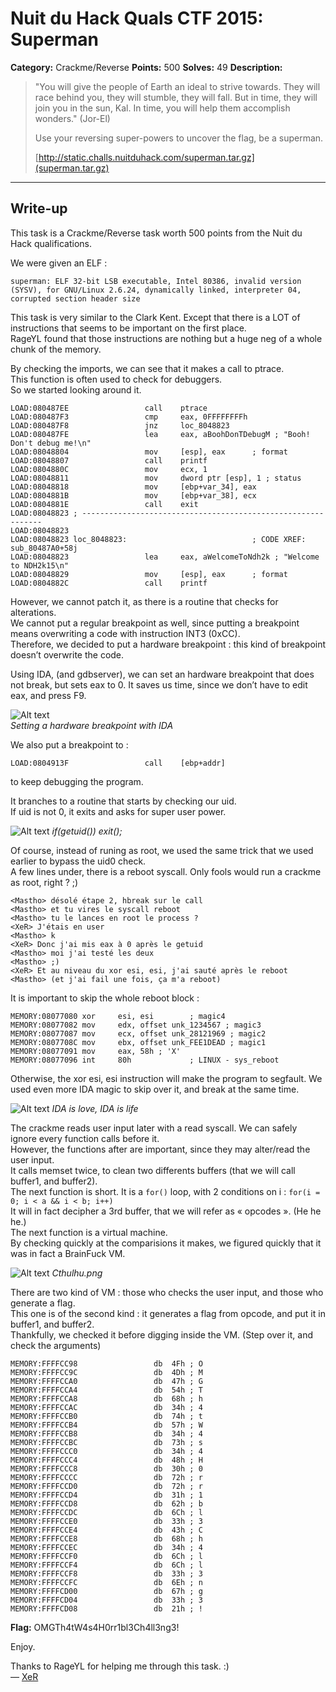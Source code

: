 # Nuit du Hack Quals CTF 2015: Superman

**Category:** Crackme/Reverse
**Points:** 500
**Solves:** 49
**Description:** 

> "You will give the people of Earth an ideal to strive towards. They will race behind you, they will stumble, they will fall. But in time, they will join you in the sun, Kal. In time, you will help them accomplish wonders." (Jor-El)
> 
> Use your reversing super-powers to uncover the flag, be a superman.
> 
> [http://static.challs.nuitduhack.com/superman.tar.gz](superman.tar.gz)

___

## Write-up


This task is a Crackme/Reverse task worth 500 points from the Nuit du Hack qualifications.

We were given an ELF :

```
superman: ELF 32-bit LSB executable, Intel 80386, invalid version (SYSV), for GNU/Linux 2.6.24, dynamically linked, interpreter 04, corrupted section header size
```


This task is very similar to the Clark Kent. Except that there is a LOT of instructions that seems to be important on the first place.<br>
RageYL found that those instructions are nothing but a huge neg of a whole chunk of the memory.

By checking the imports, we can see that it makes a call to ptrace.<br>
This function is often used to check for debuggers.<br>
So we started looking around it.

```
LOAD:080487EE                 call    ptrace
LOAD:080487F3                 cmp     eax, 0FFFFFFFFh
LOAD:080487F8                 jnz     loc_8048823
LOAD:080487FE                 lea     eax, aBoohDonTDebugM ; "Booh! Don't debug me!\n"
LOAD:08048804                 mov     [esp], eax      ; format
LOAD:08048807                 call    printf
LOAD:0804880C                 mov     ecx, 1
LOAD:08048811                 mov     dword ptr [esp], 1 ; status
LOAD:08048818                 mov     [ebp+var_34], eax
LOAD:0804881B                 mov     [ebp+var_38], ecx
LOAD:0804881E                 call    exit
LOAD:08048823 ; -------------------------------------------------------------
LOAD:08048823
LOAD:08048823 loc_8048823:                            ; CODE XREF: sub_80487A0+58j
LOAD:08048823                 lea     eax, aWelcomeToNdh2k ; "Welcome to NDH2k15\n"
LOAD:08048829                 mov     [esp], eax      ; format
LOAD:0804882C                 call    printf
```


However, we cannot patch it, as there is a routine that checks for alterations.<br>
We cannot put a regular breakpoint as well, since putting a breakpoint means overwriting a code with instruction INT3 (0xCC).<br>
Therefore, we decided to put a hardware breakpoint : this kind of breakpoint doesn’t overwrite the code.

Using IDA, (and gdbserver), we can set an hardware breakpoint that does not break, but sets eax to 0.
It saves us time, since we don’t have to edit eax, and press F9.

![Alt text](http://i.imgur.com/YQvvo8V.png)<br>
_Setting a hardware breakpoint with IDA_

We also put a breakpoint to :

```
LOAD:0804913F                 call    [ebp+addr]
```

to keep debugging the program.

It branches to a routine that starts by checking our uid.<br>
If uid is not 0, it exits and asks for super user power.

![Alt text](https://i0.wp.com/gifatron.com/wp-content/uploads/2013/03/RRnhhqW.gif) 
_if(getuid()) exit();_

Of course, instead of runing as root, we used the same trick that we used earlier to bypass the uid0 check.<br>
A few lines under, there is a reboot syscall. Only fools would run a crackme as root, right ? ;)

```
<Mastho> désolé étape 2, hbreak sur le call 
<Mastho> et tu vires le syscall reboot
<Mastho> tu le lances en root le process ? 
<XeR> J'étais en user
<Mastho> k
<XeR> Donc j'ai mis eax à 0 après le getuid
<Mastho> moi j'ai testé les deux
<Mastho> ;)
<XeR> Et au niveau du xor esi, esi, j'ai sauté après le reboot
<Mastho> (et j'ai fail une fois, ça m'a reboot)
```


It is important to skip the whole reboot block :

```
MEMORY:08077080 xor     esi, esi        ; magic4
MEMORY:08077082 mov     edx, offset unk_1234567 ; magic3
MEMORY:08077087 mov     ecx, offset unk_28121969 ; magic2
MEMORY:0807708C mov     ebx, offset unk_FEE1DEAD ; magic1
MEMORY:08077091 mov     eax, 58h ; 'X'
MEMORY:08077096 int     80h             ; LINUX - sys_reboot
```


Otherwise, the xor esi, esi instruction will make the program to segfault.
We used even more IDA magic to skip over it, and break at the same time.

![Alt text](http://i.imgur.com/0Loi69Y.png)
_IDA is love, IDA is life_

The crackme reads user input later with a read syscall. We can safely ignore every function calls before it.<br>
However, the functions after are important, since they may alter/read the user input.<br>
It calls memset twice, to clean two differents buffers (that we will call buffer1, and buffer2).<br>
The next function is short. It is a `for()` loop, with 2 conditions on i : `for(i = 0; i < a && i < b; i++)`<br>
It will in fact decipher a 3rd buffer, that we will refer as « opcodes ». (He he he.)<br>
The next function is a virtual machine.<br>
By checking quickly at the comparisions it makes, we figured quickly that it was in fact a BrainFuck VM.<br>

![Alt text](http://i.imgur.com/BGUep6M.png)
_Cthulhu.png_

There are two kind of VM : those who checks the user input, and those who generate a flag.<br>
This one is of the second kind : it generates a flag from opcode, and put it in buffer1, and buffer2.<br>
Thankfully, we checked it before digging inside the VM. (Step over it, and check the arguments)

```
MEMORY:FFFFCC98                 db  4Fh ; O
MEMORY:FFFFCC9C                 db  4Dh ; M
MEMORY:FFFFCCA0                 db  47h ; G
MEMORY:FFFFCCA4                 db  54h ; T
MEMORY:FFFFCCA8                 db  68h ; h
MEMORY:FFFFCCAC                 db  34h ; 4
MEMORY:FFFFCCB0                 db  74h ; t
MEMORY:FFFFCCB4                 db  57h ; W
MEMORY:FFFFCCB8                 db  34h ; 4
MEMORY:FFFFCCBC                 db  73h ; s
MEMORY:FFFFCCC0                 db  34h ; 4
MEMORY:FFFFCCC4                 db  48h ; H
MEMORY:FFFFCCC8                 db  30h ; 0
MEMORY:FFFFCCCC                 db  72h ; r
MEMORY:FFFFCCD0                 db  72h ; r
MEMORY:FFFFCCD4                 db  31h ; 1
MEMORY:FFFFCCD8                 db  62h ; b
MEMORY:FFFFCCDC                 db  6Ch ; l
MEMORY:FFFFCCE0                 db  33h ; 3
MEMORY:FFFFCCE4                 db  43h ; C
MEMORY:FFFFCCE8                 db  68h ; h
MEMORY:FFFFCCEC                 db  34h ; 4
MEMORY:FFFFCCF0                 db  6Ch ; l
MEMORY:FFFFCCF4                 db  6Ch ; l
MEMORY:FFFFCCF8                 db  33h ; 3
MEMORY:FFFFCCFC                 db  6Eh ; n
MEMORY:FFFFCD00                 db  67h ; g
MEMORY:FFFFCD04                 db  33h ; 3
MEMORY:FFFFCD08                 db  21h ; !
```

__Flag:__ OMGTh4tW4s4H0rr1bl3Ch4ll3ng3!

Enjoy.

Thanks to
RageYL for helping me through this task. :)<br>
— [XeR](https://twitter.com/XeR_0x2A)
